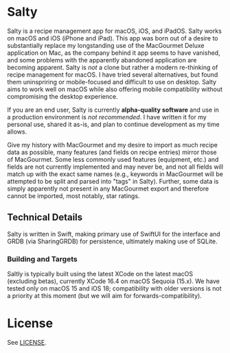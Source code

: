 # Salty
Salty is a recipe management app for macOS, iOS, and iPadOS. Salty works on macOS and iOS (iPhone and iPad). This app was born out of a desire to substantially replace my longstanding use of the MacGourmet Deluxe application on Mac, as the company behind it app seems to have vanished, and some problems with the apparently abandoned application are becoming apparent. Salty is *not* a clone but rather a modern re-thinking of recipe management for macOS. I have tried several alternatives, but found them uninspriring or mobile-focused and difficult to use on desktop. Salty aims to work well on macOS while also offering mobile compatibility without compromising the desktop experience.

If you are an end user, Salty is currently **alpha-quality software** and use in a production environment is *not recommended*. I have written it for my personal use, shared it as-is, and plan to continue development as my time allows.

Give my history with MacGourmet and my desire to import as much recipe data as possible, many features (and fields on recipe entries) mirror those of MacGourmet. Some less commonly used features (equipment, etc.) and fields are not currently implemented and may never be, and not all fields will match up with the exact same names (e.g., keywords in MacGourmet will be attempted to be split and parsed into "tags" in Salty). Further, some data is simply apparently not present in any MacGourmet export and therefore cannot be imported, most notably, star ratings.

## Technical Details 

Salty is written in Swift, making primary use of SwiftUI for the interface and GRDB (via SharingGRDB) for persistence, ultimately making use of SQLite.

### Building and Targets

Saltly is typically built using the latest XCode on the latest macOS (excluding betas), currently XCode 16.4 on macOS Sequoia (15.x). We have tested only on macOS 15 and iOS 18; compatibility with older versions is not a priority at this moment (but we will aim for forwards-compatibility).

# License

See [LICENSE](license).

